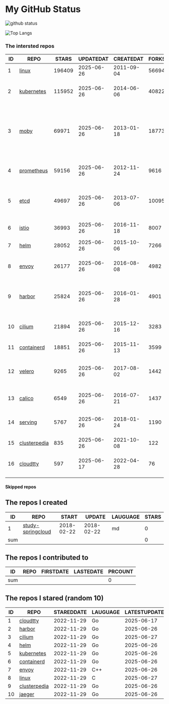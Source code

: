 # My GitHub Status

<img src="https://github-readme-stats-1.yihong0618.vercel.app/api?username=daoqingniu&show_icons=true&&&hide_title=true&count_private=true" alt="github status" />

![Top Langs](https://github-readme-stats-1.yihong0618.vercel.app/api/top-langs/?username=daoqingniu&layout=compact)

<!--START_SECTION:github_repos-->
### The intersted repos
| ID |                              REPO                               | STARS  | UPDATEDAT  | CREATEDAT  | FORKSCOUNT |                                                DESCRIPTIONS                                                |
|----|-----------------------------------------------------------------|--------|------------|------------|------------|------------------------------------------------------------------------------------------------------------|
|  1 | [linux](https://github.com/torvalds/linux)                      | 196409 | 2025-06-26 | 2011-09-04 |      56694 | Linux kernel source tree                                                                                   |
|  2 | [kubernetes](https://github.com/kubernetes/kubernetes)          | 115952 | 2025-06-26 | 2014-06-06 |      40822 | Production-Grade Container Scheduling and Management                                                       |
|  3 | [moby](https://github.com/moby/moby)                            |  69971 | 2025-06-26 | 2013-01-18 |      18773 | The Moby Project - a collaborative project for the container ecosystem to assemble container-based systems |
|  4 | [prometheus](https://github.com/prometheus/prometheus)          |  59156 | 2025-06-26 | 2012-11-24 |       9616 | The Prometheus monitoring system and time series database.                                                 |
|  5 | [etcd](https://github.com/etcd-io/etcd)                         |  49697 | 2025-06-26 | 2013-07-06 |      10095 | Distributed reliable key-value store for the most critical data of a distributed system                    |
|  6 | [istio](https://github.com/istio/istio)                         |  36993 | 2025-06-26 | 2016-11-18 |       8007 | Connect, secure, control, and observe services.                                                            |
|  7 | [helm](https://github.com/helm/helm)                            |  28052 | 2025-06-26 | 2015-10-06 |       7266 | The Kubernetes Package Manager                                                                             |
|  8 | [envoy](https://github.com/envoyproxy/envoy)                    |  26177 | 2025-06-26 | 2016-08-08 |       4982 | Cloud-native high-performance edge/middle/service proxy                                                    |
|  9 | [harbor](https://github.com/goharbor/harbor)                    |  25824 | 2025-06-26 | 2016-01-28 |       4901 | An open source trusted cloud native registry project that stores, signs, and scans content.                |
| 10 | [cilium](https://github.com/cilium/cilium)                      |  21894 | 2025-06-26 | 2015-12-16 |       3283 | eBPF-based Networking, Security, and Observability                                                         |
| 11 | [containerd](https://github.com/containerd/containerd)          |  18851 | 2025-06-26 | 2015-11-13 |       3599 | An open and reliable container runtime                                                                     |
| 12 | [velero](https://github.com/vmware-tanzu/velero)                |   9265 | 2025-06-26 | 2017-08-02 |       1442 | Backup and migrate Kubernetes applications and their persistent volumes                                    |
| 13 | [calico](https://github.com/projectcalico/calico)               |   6549 | 2025-06-26 | 2016-07-21 |       1437 | Cloud native networking and network security                                                               |
| 14 | [serving](https://github.com/knative/serving)                   |   5767 | 2025-06-26 | 2018-01-24 |       1190 | Kubernetes-based, scale-to-zero, request-driven compute                                                    |
| 15 | [clusterpedia](https://github.com/clusterpedia-io/clusterpedia) |    835 | 2025-06-26 | 2021-10-08 |        122 | The Encyclopedia of Kubernetes clusters                                                                    |
| 16 | [cloudtty](https://github.com/cloudtty/cloudtty)                |    597 | 2025-06-17 | 2022-04-28 |         76 | A Friendly Kubernetes CloudShell (Web Terminal) !                                                          |



#### Skipped repos
<!--END_SECTION:github_repos-->

<!--START_SECTION:my_github-->
## The repos I created
| ID  |                                 REPO                                 |   START    |   UPDATE   | LAUGUAGE | STARS |
|-----|----------------------------------------------------------------------|------------|------------|----------|-------|
|   1 | [study-springcloud](https://github.com/daoqingniu/study-springcloud) | 2018-02-22 | 2018-02-22 | md       |     0 |
| sum |                                                                      |            |            |          |     0 |

## The repos I contributed to
| ID  | REPO | FIRSTDATE | LASTEDATE | PRCOUNT |
|-----|------|-----------|-----------|---------|
| sum |      |           |           |       0 |

## The repos I stared (random 10)
| ID |                              REPO                               | STAREDDATE | LAUGUAGE | LATESTUPDATE |
|----|-----------------------------------------------------------------|------------|----------|--------------|
|  1 | [cloudtty](https://github.com/cloudtty/cloudtty)                | 2022-11-29 | Go       | 2025-06-17   |
|  2 | [harbor](https://github.com/goharbor/harbor)                    | 2022-11-29 | Go       | 2025-06-26   |
|  3 | [cilium](https://github.com/cilium/cilium)                      | 2022-11-29 | Go       | 2025-06-27   |
|  4 | [helm](https://github.com/helm/helm)                            | 2022-11-29 | Go       | 2025-06-26   |
|  5 | [kubernetes](https://github.com/kubernetes/kubernetes)          | 2022-11-29 | Go       | 2025-06-26   |
|  6 | [containerd](https://github.com/containerd/containerd)          | 2022-11-29 | Go       | 2025-06-26   |
|  7 | [envoy](https://github.com/envoyproxy/envoy)                    | 2022-11-29 | C++      | 2025-06-26   |
|  8 | [linux](https://github.com/torvalds/linux)                      | 2022-11-29 | C        | 2025-06-27   |
|  9 | [clusterpedia](https://github.com/clusterpedia-io/clusterpedia) | 2022-11-29 | Go       | 2025-06-26   |
| 10 | [jaeger](https://github.com/jaegertracing/jaeger)               | 2022-11-29 | Go       | 2025-06-26   |

<!--END_SECTION:my_github-->
